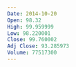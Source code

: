 ```yaml
---
Date: 2014-10-20
Open: 98.32
High: 99.959999
Low: 98.220001
Close: 99.760002
Adj Close: 93.285973
Volume: 77517300
---
```

